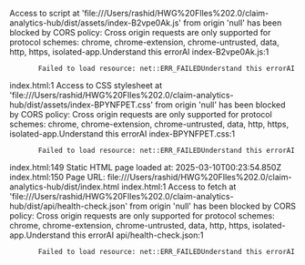 Access to script at 'file:///Users/rashid/HWG%20FIles%202.0/claim-analytics-hub/dist/assets/index-B2vpe0Ak.js' from origin 'null' has been blocked by CORS policy: Cross origin requests are only supported for protocol schemes: chrome, chrome-extension, chrome-untrusted, data, http, https, isolated-app.Understand this errorAI
index-B2vpe0Ak.js:1 
            
            
           Failed to load resource: net::ERR_FAILEDUnderstand this errorAI
index.html:1 Access to CSS stylesheet at 'file:///Users/rashid/HWG%20FIles%202.0/claim-analytics-hub/dist/assets/index-BPYNFPET.css' from origin 'null' has been blocked by CORS policy: Cross origin requests are only supported for protocol schemes: chrome, chrome-extension, chrome-untrusted, data, http, https, isolated-app.Understand this errorAI
index-BPYNFPET.css:1 
            
            
           Failed to load resource: net::ERR_FAILEDUnderstand this errorAI
index.html:149 Static HTML page loaded at: 2025-03-10T00:23:54.850Z
index.html:150 Page URL: file:///Users/rashid/HWG%20FIles%202.0/claim-analytics-hub/dist/index.html
index.html:1 Access to fetch at 'file:///Users/rashid/HWG%20FIles%202.0/claim-analytics-hub/dist/api/health-check.json' from origin 'null' has been blocked by CORS policy: Cross origin requests are only supported for protocol schemes: chrome, chrome-extension, chrome-untrusted, data, http, https, isolated-app.Understand this errorAI
api/health-check.json:1 
            
            
           Failed to load resource: net::ERR_FAILEDUnderstand this errorAI